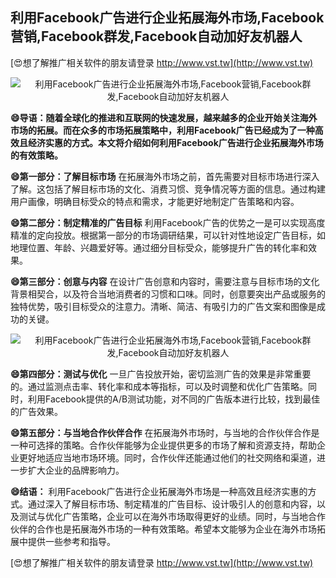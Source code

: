## **利用Facebook广告进行企业拓展海外市场,Facebook营销,Facebook群发,Facebook自动加好友机器人**

[😍想了解推广相关软件的朋友请登录 http://www.vst.tw](http://www.vst.tw)

 <center><img src="https://vst.tw/MP4/tuiguang/png/2.png" alt="利用Facebook广告进行企业拓展海外市场,Facebook营销,Facebook群发,Facebook自动加好友机器人"></center>

**😄导语：随着全球化的推进和互联网的快速发展，越来越多的企业开始关注海外市场的拓展。而在众多的市场拓展策略中，利用Facebook广告已经成为了一种高效且经济实惠的方式。本文将介绍如何利用Facebook广告进行企业拓展海外市场的有效策略。**

**😄第一部分：了解目标市场**
在拓展海外市场之前，首先需要对目标市场进行深入了解。这包括了解目标市场的文化、消费习惯、竞争情况等方面的信息。通过构建用户画像，明确目标受众的特点和需求，才能更好地制定广告策略和内容。

**😄第二部分：制定精准的广告目标**
利用Facebook广告的优势之一是可以实现高度精准的定向投放。根据第一部分的市场调研结果，可以针对性地设定广告目标，如地理位置、年龄、兴趣爱好等。通过细分目标受众，能够提升广告的转化率和效果。

**😄第三部分：创意与内容**
在设计广告创意和内容时，需要注意与目标市场的文化背景相契合，以及符合当地消费者的习惯和口味。同时，创意要突出产品或服务的独特优势，吸引目标受众的注意力。清晰、简洁、有吸引力的广告文案和图像是成功的关键。

 <center><img src="https://vst.tw/MP4/tuiguang/png/6.png" alt="利用Facebook广告进行企业拓展海外市场,Facebook营销,Facebook群发,Facebook自动加好友机器人"></center>

**😄第四部分：测试与优化**
一旦广告投放开始，密切监测广告的效果是非常重要的。通过监测点击率、转化率和成本等指标，可以及时调整和优化广告策略。同时，利用Facebook提供的A/B测试功能，对不同的广告版本进行比较，找到最佳的广告效果。

**😄第五部分：与当地合作伙伴合作**
在拓展海外市场时，与当地的合作伙伴合作是一种可选择的策略。合作伙伴能够为企业提供更多的市场了解和资源支持，帮助企业更好地适应当地市场环境。同时，合作伙伴还能通过他们的社交网络和渠道，进一步扩大企业的品牌影响力。

**😄结语：**
利用Facebook广告进行企业拓展海外市场是一种高效且经济实惠的方式。通过深入了解目标市场、制定精准的广告目标、设计吸引人的创意和内容，以及测试与优化广告策略，企业可以在海外市场取得更好的业绩。同时，与当地合作伙伴的合作也是拓展海外市场的一种有效策略。希望本文能够为企业在海外市场拓展中提供一些参考和指导。

[😍想了解推广相关软件的朋友请登录 http://www.vst.tw](http://www.vst.tw)



